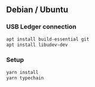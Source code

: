 ## Debian / Ubuntu

### USB Ledger connection

```sh
apt install build-essential git
apt install libudev-dev
```

### Setup

```sh
yarn install
yarn typechain
```